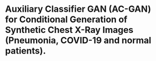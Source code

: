 # Auxiliary Classifier GAN (AC-GAN) for Conditional Generation of Synthetic Chest X-Ray Images (Pneumonia, COVID-19 and normal patients).
